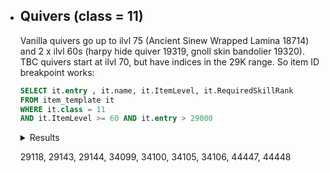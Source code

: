 
- ## Quivers (class = 11)
	Vanilla quivers go up to ilvl 75 (Ancient Sinew Wrapped Lamina 18714) and 2 x ilvl 60s (harpy hide quiver 19319, gnoll skin bandolier 19320). TBC quivers start at ilvl 70, but have indices in the 29K range. So item ID breakpoint works:
	
	```SQL
	SELECT it.entry , it.name, it.ItemLevel, it.RequiredSkillRank 
	FROM item_template it 
	WHERE it.class = 11
	AND it.ItemLevel >= 60 AND it.entry > 29000
	```
	
	<details>
	<summary>Results</summary>
	
	---
	| entry | name | ItemLevel | RequiredSkillRank | 
	| ---: | --- | ---: | ---: | 
	| 29118 | Smuggler's Ammo Pouch | 103 | 0 | 
	| 29143 | Clefthoof Hide Quiver | 109 | 0 | 
	| 29144 | Worg Hide Quiver | 109 | 0 | 
	| 34099 | Knothide Ammo Pouch | 70 | 0 | 
	| 34100 | Knothide Quiver | 70 | 0 | 
	| 34105 | Quiver of a Thousand Feathers | 70 | 0 | 
	| 34106 | Netherscale Ammo Pouch | 70 | 0 | 
	| 44447 | Dragonscale Ammo Pouch | 75 | 0 | 
	| 44448 | Nerubian Reinforced Quiver | 75 | 0 | 

	</details>
	
	29118, 29143, 29144, 34099, 34100, 34105, 34106, 44447, 44448

